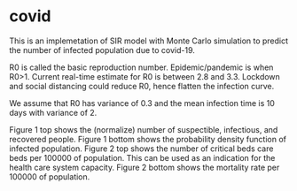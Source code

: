 # covid
This is an implemetation of SIR model with Monte Carlo simulation to predict the number of infected population due to covid-19.

R0 is called the basic reproduction number. Epidemic/pandemic is when R0>1. Current real-time estimate for R0 is between 2.8 and 3.3. Lockdown and social distancing could reduce R0, hence flatten the infection curve.

We assume that R0 has variance of 0.3 and the mean infection time is 10 days with variance of 2.

Figure 1 top shows the (normalize) number of suspectible, infectious, and recovered people. Figure 1 bottom shows the probability density function of infected population. Figure 2 top shows the number of critical beds care beds per 100000 of population. This can be used as an indication for the health care system capacity. Figure 2 bottom shows the mortality rate per 100000 of population.
